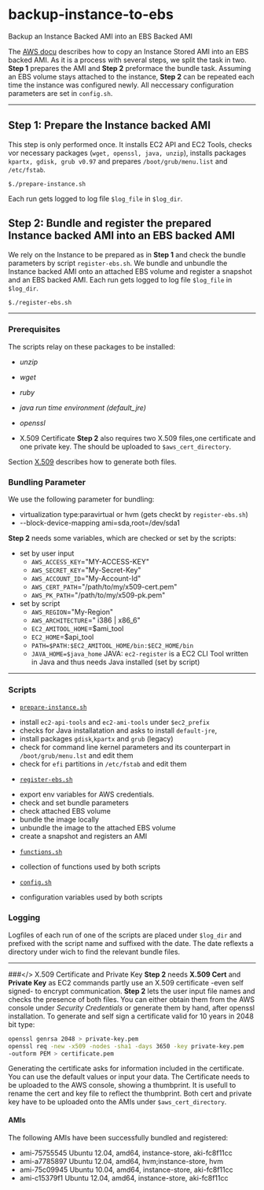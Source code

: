 # backup-instance-to-ebs
Backup an Instance Backed AMI into an EBS Backed AMI

The [AWS
docu](http://docs.aws.amazon.com/AWSEC2/latest/UserGuide/creating-an-ami-instance-store.html#Using_ConvertingS3toEBS)
describes how to copy an Instance Stored AMI into an EBS backed AMI.
As it is a process with several steps, we split the task in two. **Step 1**
prepares the AMI and **Step 2** preformace the bundle task. Assuming an
EBS volume stays attached to the instance, **Step 2** can be repeated
each time the instance was configured newly. All neccessary
configuration parameters are set in `config.sh`.
______

## **Step 1**: Prepare the Instance backed AMI
This step is only performed once. It installs EC2 API and EC2 Tools, checks vor
necessary packages (`wget, openssl, java, unzip`), installs packages
`kpartx, gdisk, grub v0.97` and prepares `/boot/grub/menu.list` and
`/etc/fstab`. 
```
$./prepare-instance.sh
```
Each run gets logged to log file `$log_file` in `$log_dir`.

## **Step 2**: Bundle and register the prepared Instance backed AMI into an EBS backed AMI
We rely on the Instance to be prepared as in **Step 1** and check the bundle
parameters by script `register-ebs.sh`. We bundle and unbundle the Instance backed AMI onto 
an attached EBS volume and register a snapshot and an EBS backed AMI.
Each run gets logged to log file `$log_file` in `$log_dir`.

```
$./register-ebs.sh
```
--------

### Prerequisites
The scripts relay on these packages to be installed:
* _unzip_
* _wget_
* _ruby_
* _java run time environment (default_jre)_ 
* _openssl_ 
 
* X.509 Certificate
 **Step 2** also requires two X.509 files,one certificate
and one private key. The should be uploaded to `$aws_cert_directory`.

Section [X.509](#x509) describes how to generate both files.

### Bundling Parameter
We use the following parameter for bundling:
 * virtualization type:paravirtual or hvm (gets checkt by
   `register-ebs.sh`)
 *  --block-device-mapping ami=sda,root=/dev/sda1 

**Step 2** needs some variables, which are
checked or set by the scripts:
* set by user input
  + `AWS_ACCESS_KEY`="MY-ACCESS-KEY"
  + `AWS_SECRET_KEY`="My-Secret-Key"
  + `AWS_ACCOUNT_ID`="My-Account-Id"
  + `AWS_CERT_PATH`="/path/to/my/x509-cert.pem"
  + `AWS_PK_PATH`="/path/to/my/x509-pk.pem"
* set by script
  + `AWS_REGION`="My-Region"
  + `AWS_ARCHITECTURE`=" i386 | x86_6"
  + `EC2_AMITOOL_HOME`=$ami_tool
  + `EC2_HOME`=$api_tool
  + `PATH=$PATH:$EC2_AMITOOL_HOME/bin:$EC2_HOME/bin`
  + `JAVA_HOME=$java_home`
 JAVA: `ec2-register` is a EC2 CLI Tool written in Java and thus needs
  Java installed (set by script)

-------------
### Scripts
 + [`prepare-instance.sh`](prepare-instance.sh)
  - install `ec2-api-tools` and `ec2-ami-tools` under `$ec2_prefix`
  - checks for Java installatation and asks to install `default-jre`,
  - install packages `gdisk`,`kpartx` and `grub` (legacy)
  - check for command line kernel parameters and its counterpart in
   `/boot/grub/menu.lst` and edit them
  - check for `efi` partitions in `/etc/fstab` and edit them
 + [`register-ebs.sh`](register-ebs.sh)
  - export env variables for AWS credentials.
  - check and set bundle parameters
  - check attached EBS volume
  - bundle the image locally
  - unbundle the image to the attached EBS volume
  - create a snapshot and registers an AMI
 + [`functions.sh`](functions.sh)
  - collection of functions used by both scripts
 + [`config.sh`](config.sh)
  - configuration variables used by both scripts

### Logging
Logfiles of each run of one of the scripts are placed under `$log_dir`
and prefixed with the script name and suffixed with the date.
The date reflexts a directory under wich to find the relevant
bundle files.

--------
###<a name="#x509"></> X.509 Certificate and Private Key
**Step 2** needs  **X.509 Cert** and **Private Key** as
EC2 commands partly use an X.509 certificate -even self signed- to
encrypt communication. **Step 2** lets the user input file names
and checks the presence of both files.
You can either obtain them from the AWS
console under _Security Credentials_ or generate them by hand, after
openssl installation. To generate and self sign a certificate valid for
10 years in 2048 bit type:
```bash
openssl genrsa 2048 > private-key.pem
openssl req -new -x509 -nodes -sha1 -days 3650 -key private-key.pem
-outform PEM > certificate.pem
```
Generating the certificate asks for information included in
the certificate. You can use the default values or input your data.
The Certificate needs to be uploaded to the AWS console, showing a
thumbprint. It is usefull to rename the cert and key file to reflect the
thumbprint. Both cert and private key have to be uploaded onto the AMIs
under `$aws_cert_directory`.

#### AMIs
The following AMIs have been successfully bundled and registered:
- ami-75755545 Ubuntu 12.04, amd64, instance-store, aki-fc8f11cc
- ami-a7785897 Ubuntu 12.04, amd64, hvm;instance-store, hvm
- ami-75c09945 Ubuntu 10.04, amd64, instance-store, aki-fc8f11cc
- ami-c15379f1 Ubuntu 12.04, amd64, instance-store, aki-fc8f11cc


